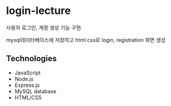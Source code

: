 # login-lecture

사용자 로그인, 계정 생성 기능 구현.

mysql데이터베이스에 저장하고 
html css로 login, registration 화면 생성

## Technologies

- JavaScript
- Node.js
- Express.js
- MySQL database
- HTML/CSS
